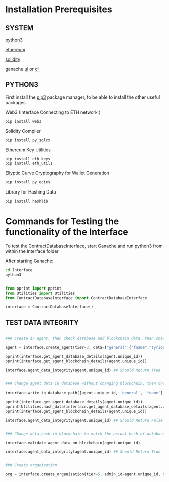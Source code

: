 # Installation Prerequisites

## SYSTEM
[python3]()

[ethereum]()

[solidity]()

ganache [ui]() or [cli]()

## PYTHON3 

First install the [pip3]() package manager, to be able to install the other useful packages.

Web3 (Interface Connecting to ETH network )
```py
pip install web3
```

Solidity Compiler
```py
pip install py_solcx
```

Ethereum Key Utilities
```py
pip install eth_keys
pip install eth_utils
```

Ellyptic Curve Cryptography for Wallet Generation
```py
pip install py_ecies
```

Library for Hashing Data
```py
pip install hashlib
```
# Commands for Testing the functionality of the Interface

To test the ContractDatabaseInterface, start Ganache and run python3 from within the Interface folder

After starting Ganache:

```sh
cd Interface
python3

```

```py

from pprint import pprint
from Utilities import Utilities
from ContractDatabaseInterface import ContractDatabaseInterface

interface = ContractDatabaseInterface()

```

## TEST DATA INTEGRITY

```py

### Create an agent, then check database and blockchain data, then check integrity

agent = interface.create_agent(tier=3, data={"general":{"fname":"Tyrion", "lname":"Lannister"}})

pprint(interface.get_agent_database_details(agent.unique_id))
pprint(interface.get_agent_blockchain_details(agent.unique_id))

interface.agent_data_integrity(agent.unique_id) ## Should Return True

```

```py

### Change agent data in database without changing blockchain, then check data integrity

interface.write_to_database_path([agent.unique_id, 'general', 'fname'], "Kingslayer")

pprint(interface.get_agent_database_details(agent.unique_id))
pprint(Utilities.hash_data(interface.get_agent_database_details(agent.unique_id)))
pprint(interface.get_agent_blockchain_details(agent.unique_id))

interface.agent_data_integrity(agent.unique_id) ## Should Return False

```

```py

### Change data_hash in blockchain to match the actual hash of database

interface.validate_agent_data_on_blockchain(agent.unique_id)

interface.agent_data_integrity(agent.unique_id) ## Should Return True

```

```py

### Create organization

org = interface.create_organization(tier=5, admin_id=agent.unique_id, data={"general":{"name":"University Hospital", "address":"Rue de la Versaille, London, Paris"}})

```

